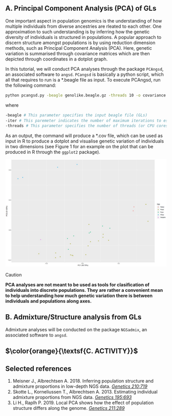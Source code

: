## A. Principal Component Analysis (PCA) of GLs
One important aspect in population genomics is the understanding of how multiple individuals from diverse ancestries are rleated to each other. One approximation to such understanding is by inferring how the genetic diversity of individuals is structured in populations. A popular approach to discern structure amongst populations is by using reduction dimension methods, such as Principal Component Analysis (PCA). Here, genetic variation is summarised through covariance matrices which are then depicted through coordinates in a dotplot graph. 

In this tutorial, we will conduct PCA analyses through the package `PCAngsd`, an associated software to `angsd`. `PCangsd` is basically a python script, which all that requires to run is a \*.beagle file as input. To execute PCAngsd, run the following command:

```bash
python pcangsd.py -beagle genolike.beagle.gz -threads 10 -o covariance.outfile -iter 10000
```

where

```bash
-beagle # This parameter specifies the input beagle file (GLs)
-iter # This paremeter indicates the number of maximum iterations to estimate allele frequencies (is good to increase it since the default is 100 and might not be enough whenever large number of individuals are being analysed). The analysis will stop once the pogram reaches a level of confidence on the estimation of allele frequences.
-threads # This parameter specifies the number of threads (or CPU cores) to use for parallel processing. Increase this parameter whenever working with large genomes and many individuals.
```

As an output, the command will produce a \*.cov file, which can be used as input in R to produce a dotplot and visualise genetic variation of individuals in two dimensions (see Figure 1 for an example on the plot that can be produced in R through the `ggplot2` package).

![**Figure 1**](https://github.com/siriusb-nox/PopGen_DARWIN_2024/blob/main/IMG/32S_PCAngsd.CP.jpg)



>[!CAUTION]
>**PCA analyses are not meant to be used as tools for clasification of individuals into discrete populations. They are rather a convenient mean to help understanding how much genetic variation there is between individuals and populations along axes.**


## B. Admixture/Structure analysis from GLs
Admixture analyses will be conducted on the package `NGSadmix`, an associated software to `angsd`.


## $\color{orange}{\textsf{C. ACTIVITY}}$


## Selected references
1. Meisner J., Albrechtsen A. 2018. Inferring population structure and admixture proportions in low-depth NGS data. [_Genetics 210:719_](https://academic.oup.com/genetics/article/210/2/719/5931101)
2. Skotte L., Korneliussen T., Albrechtsen A. 2013. Estimating individual admixture proportions from NGS data. [_Genetics 195:693_](https://academic.oup.com/genetics/article/195/3/693/5935455)
3. Li H., Raplh P. 2019. Local PCA shows how the effect of population structure differs along the genome. [_Genetics 211:289_](https://academic.oup.com/genetics/article/211/1/289/5931130)
